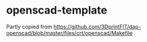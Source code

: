 # openscad-template
Partly copied from https://github.com/3DprintFIT/dap-openscad/blob/master/files/crt/openscad/Makefile .
